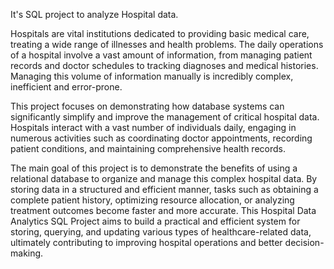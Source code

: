 It's SQL project to analyze Hospital data.                                                                                                                                                                

Hospitals are vital institutions dedicated to providing basic medical care, treating a wide range of illnesses and health problems. The daily operations of a hospital involve a vast amount of information, from managing patient records and doctor schedules to tracking diagnoses and medical histories. Managing this volume of information manually is incredibly complex, inefficient and error-prone.    


This project focuses on demonstrating how database systems can significantly simplify and improve the management of critical hospital data. Hospitals interact with a vast number of individuals daily, engaging in numerous activities such as coordinating doctor appointments, recording patient conditions, and maintaining comprehensive health records.                                                     

The main goal of this project is to demonstrate the benefits of using a relational database to organize and manage this complex hospital data. By storing data in a structured and efficient manner, tasks such as obtaining a complete patient history, optimizing resource allocation, or analyzing treatment outcomes become faster and more accurate. This Hospital Data Analytics SQL Project aims to build a practical and efficient system for storing, querying, and updating various types of healthcare-related data, ultimately contributing to improving hospital operations and better decision-making. 
